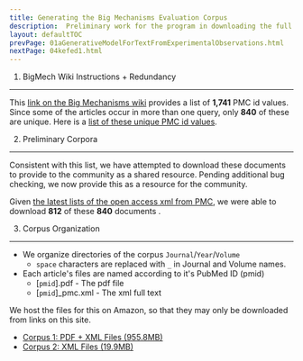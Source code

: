 ```yaml
---
title: Generating the Big Mechanisms Evaluation Corpus
description:  Preliminary work for the program in downloading the full text of documents from the PMC lists .
layout: defaultTOC
prevPage: 01aGenerativeModelForTextFromExperimentalObservations.html
nextPage: 04kefed1.html
---
```


1. BigMech Wiki Instructions + Redundancy 
---
This [link on the Big Mechanisms wiki](https://www.schafertmd.com/darpa/i2o/bigmechanism/wiki/images/f/f8/BigMech_PMC_OA_subset_IDs.txt) provides a list of **1,741** PMC id values. Since some of the articles occur in more than one query, only **840** of these are unique. Here is a [list of these unique PMC id values](https://raw.githubusercontent.com/BMKEG/systems-biology-kefed/master/docs/BigMech_PMC_OA_unique_IDs.txt).

2. Preliminary Corpora
------
Consistent with this list, we have attempted to download these documents to provide to the community as a shared resource. Pending additional bug checking, we now provide this as a resource for the community. 

Given [the latest lists of the open access xml from PMC](http://www.ncbi.nlm.nih.gov/pmc/tools/ftp/), we were able to download **812** of these **840** documents .

3. Corpus Organization
---
* We organize directories of the corpus `Journal`/`Year`/`Volume` 
	* `space` characters are replaced with `_` in Journal and Volume names. 
* Each article's files are named according to it's PubMed ID (pmid)
	* [`pmid`].pdf                  - The pdf file
	* [`pmid`]_pmc.xml        - The xml full text

We host the files for this on Amazon, so that they may only be downloaded from links on this site. 

* [Corpus 1: PDF + XML Files (955.8MB)](https://s3-us-west-2.amazonaws.com/bmkeg2/000_bigMech/bigMechCorpus_pdf%2Bxml.zip)
* [Corpus 2: XML Files (19.9MB)](https://s3-us-west-2.amazonaws.com/bmkeg2/000_bigMech/bigMechCorpus_xml.zip)

 

